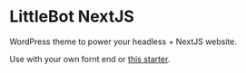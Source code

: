 # LittleBot NextJS
WordPress theme to power your headless + NextJS website.

Use with your own fornt end or [this starter](https://github.com/justinwhall/nextjs-wordpress-serverless-aws-starter).